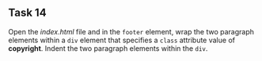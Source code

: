 ## Task 14
Open the *index.html*  file and in the `footer` element, wrap the two paragraph elements within a `div` element that specifies a `class` attribute value of **copyright**.  Indent the two paragraph elements within the `div`.
 